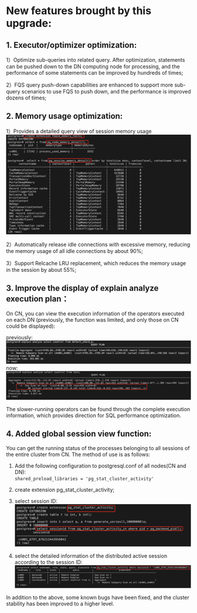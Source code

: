# New features brought by this upgrade:

## 1. Executor/optimizer optimization:
1）Optimize sub-queries into related query. After optimization, statements can be pushed down to the DN computing node for processing, and the performance of some statements can be improved by hundreds of times;

2）FQS query push-down capabilities are enhanced to support more sub-query scenarios to use FQS to push down, and the performance is improved dozens of times;  

## 2. Memory usage optimization:
1）Provides a detailed query view of session memory usage  
![session_memory_usage](images/v2.2.0_session_memory_usage.png)

2）Automatically release idle connections with excessive memory, reducing the memory usage of all idle connections by about 90%;

3）Support Relcache LRU replacement, which reduces the memory usage in the session by about 55%;  

## 3. Improve the display of explain analyze execution plan：
On CN, you can view the execution information of the operators executed on each DN (previously, the function was limited, and only those on CN could be displayed):  

 previously:
![session_memory_usage](images/v2.2.0_explain_analyze_before.png)
 now:
![session_memory_usage](images/v2.2.0_explain_analyze_now.png)


The slower-running operators can be found through the complete execution information, which provides direction for SQL performance optimization.  

## 4. Added global session view function:
You can get the running status of the processes belonging to all sessions of the entire cluster from CN. The method of use is as follows:

1)  Add the following configuration to postgresql.conf of all nodes(CN and DN):  
                  ```shared_preload_libraries = 'pg_stat_cluster_activity'  ```
                   
2)  create extension pg\_stat\_cluster\_activity;

3)  select session ID:
![session_memory_usage](images/v2.2.0_sessionID.png)
  
4)  select the detailed information of the distributed active session according to the session ID:
![session_memory_usage](images/v2.2.0_active_session.png)

 
In addition to the above, some known bugs have been fixed, and the cluster stability has been improved to a higher level.